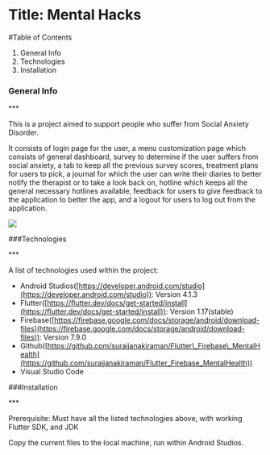 # Title: Mental Hacks

#Table of Contents

1. General Info
2. Technologies
3. Installation

### General Info

\*\*\*

This is a project aimed to support people who suffer from Social Anxiety Disorder.

It consists of login page for the user, a menu customization page which consists of general dashboard, survey to determine if the user suffers from social anxiety, a tab to keep all the previous survey scores, treatment plans for users to pick, a journal for which the user can write their diaries to better notify the therapist or to take a look back on, hotline which keeps all the general necessary hotlines available, feedback for users to give feedback to the application to better the app, and a logout for users to log out from the application.

![](RackMultipart20210401-4-1tpqhqt_html_225ec2ef138b6df5.png)

###Technologies

\*\*\*

A list of technologies used within the project:

- Android Studios([https://developer.android.com/studio](https://developer.android.com/studio)): Version 4.1.3
- Flutter([https://flutter.dev/docs/get-started/install](https://flutter.dev/docs/get-started/install)): Version 1.17(stable)
- Firebase([https://firebase.google.com/docs/storage/android/download-files](https://firebase.google.com/docs/storage/android/download-files)): Version 7.9.0
- Github([https://github.com/surajjanakiraman/Flutter\_Firebase\_MentalHealth](https://github.com/surajjanakiraman/Flutter_Firebase_MentalHealth))
- Visual Studio Code

###Installation

\*\*\*

Prerequisite: Must have all the listed technologies above, with working Flutter SDK, and JDK

Copy the current files to the local machine, run within Android Studios.
